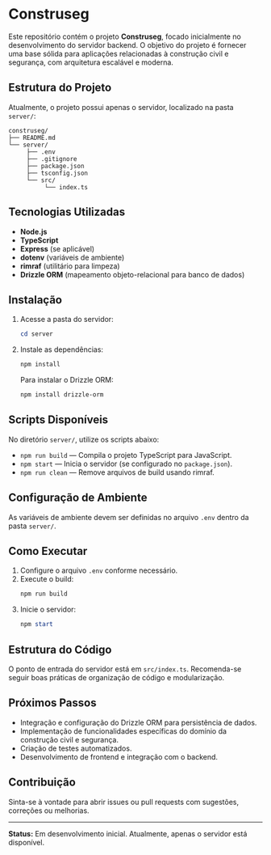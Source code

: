 # Construseg

Este repositório contém o projeto **Construseg**, focado inicialmente no desenvolvimento do servidor backend. O objetivo do projeto é fornecer uma base sólida para aplicações relacionadas à construção civil e segurança, com arquitetura escalável e moderna.

## Estrutura do Projeto

Atualmente, o projeto possui apenas o servidor, localizado na pasta `server/`:

```
construseg/
├── README.md
└── server/
	 ├── .env
	 ├── .gitignore
	 ├── package.json
	 ├── tsconfig.json
	 └── src/
		  └── index.ts
```


## Tecnologias Utilizadas

- **Node.js**
- **TypeScript**
- **Express** (se aplicável)
- **dotenv** (variáveis de ambiente)
- **rimraf** (utilitário para limpeza)
- **Drizzle ORM** (mapeamento objeto-relacional para banco de dados)

## Instalação

1. Acesse a pasta do servidor:
	```powershell
	cd server
	```
2. Instale as dependências:
	```powershell
	npm install
	```
	Para instalar o Drizzle ORM:
	```powershell
	npm install drizzle-orm
	```

## Scripts Disponíveis

No diretório `server/`, utilize os scripts abaixo:

- `npm run build` — Compila o projeto TypeScript para JavaScript.
- `npm start` — Inicia o servidor (se configurado no `package.json`).
- `npm run clean` — Remove arquivos de build usando rimraf.

## Configuração de Ambiente

As variáveis de ambiente devem ser definidas no arquivo `.env` dentro da pasta `server/`.

## Como Executar

1. Configure o arquivo `.env` conforme necessário.
2. Execute o build:
	```powershell
	npm run build
	```
3. Inicie o servidor:
	```powershell
	npm start
	```

## Estrutura do Código

O ponto de entrada do servidor está em `src/index.ts`. Recomenda-se seguir boas práticas de organização de código e modularização.


## Próximos Passos

- Integração e configuração do Drizzle ORM para persistência de dados.
- Implementação de funcionalidades específicas do domínio da construção civil e segurança.
- Criação de testes automatizados.
- Desenvolvimento de frontend e integração com o backend.

## Contribuição

Sinta-se à vontade para abrir issues ou pull requests com sugestões, correções ou melhorias.

---

**Status:** Em desenvolvimento inicial. Atualmente, apenas o servidor está disponível.
